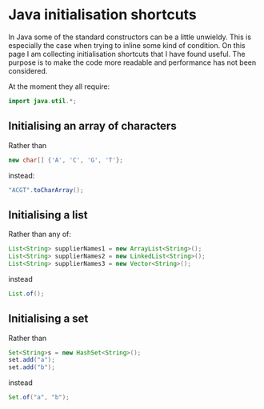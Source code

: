 # Java initialisation shortcuts

In Java some of the standard constructors can be a little unwieldy.
This is especially the case when trying to inline some kind of condition.
On this page I am collecting initialisation shortcuts that I have found useful.
The purpose is to make the code more readable and performance has not been considered.

At the moment they all require:

```java
import java.util.*;
```

## Initialising an array of characters

Rather than
```java
new char[] {'A', 'C', 'G', 'T'};
```
instead:
```java
"ACGT".toCharArray();
```

## Initialising a list

Rather than any of:
```java
List<String> supplierNames1 = new ArrayList<String>();
List<String> supplierNames2 = new LinkedList<String>();
List<String> supplierNames3 = new Vector<String>();
```
instead
```java
List.of();
```

## Initialising a set

Rather than
```java
Set<String>s = new HashSet<String>();
set.add("a"); 
set.add("b");
```
instead
```java
Set.of("a", "b");
```
